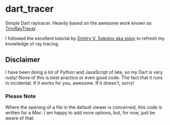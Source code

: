 # dart_tracer

Simple Dart raytracer.  Heavily based on the awesome work known as [TinyRayTracer](https://github.com/ssloy/tinyraytracer).

I followed the excellent tutorial by [Dmitry V. Sokolov aka ssloy](https://github.com/ssloy/tinyraytracer/wiki) to refresh my knowledge of ray tracing.

## Disclaimer

I have been doing a lot of Python and JavaScript of late, so my Dart is very rusty! None of this is best practice or even good code. The fact that it runs in incidental.  If it works for you, awesome. If it doesn't, sorry!

### Please Note

Where the opening of a file in the default viewer is concerned, this code is written for a *Mac*.  I am happy to add more options, but, for now, just be aware of that.